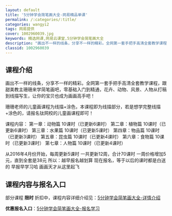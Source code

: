 ```yaml
---
layout: default
title: '5分钟学会简笔画大全-网易精品单课'
permalink: /:categories/:title/
categories: wangyi2
tags: 网易提供
cover: 1002960039.jpg
keywords: 精选网课,网易云课堂,5分钟学会简笔画大全
description: "画出不一样的线条，分享不一样的精彩。全网第一套手把手高清全套教学课程，跟甜美教主珊珊来学简笔画吧，零基础入门到精通，花卉、动物、风景、人物从打稿到线描写生，让你的宝贝也成为画画高手吧！珊珊老"
classid: 1002960039
---
```


## 课程介绍

画出不一样的线条，分享不一样的精彩。全网第一套手把手高清全套教学课程，跟甜美教主珊珊来学简笔画吧，零基础入门到精通，花卉、动物、风景、人物从打稿到线描写生，让你的宝贝也成为画画高手吧！

  珊珊老师的儿童画课程为线描+涂色，本课程即为线描部分，若是想学完整线描+涂色的，请报名钛网校的儿童画课程即可！

课程内容：
第一章：动物篇 10课时（已更新6课时）
第二章：植物篇 10课时（已更新6课时）
第三章：水果篇 10课时（已更新5课时）
第四章：物品篇 10课时（已更新3课时）
第五章：昆虫篇 10课时（已更新4课时）
第六章：食物篇 10课时（已更新3课时）
第七章：人物篇 10课时（已更新4课时）

从2016年4月份开始，每周更新5课时
一共更新12周，合计70课时
一周价格增加5元，直到全套是38元
所以：越早报名越划算
现在报名，等于以后的课时都是白送的
早报早学习哈
画画天才从这里起飞

## 课程内容与报名入口

部分课程 **限时** 折扣中，课程内容详细介绍见：[5分钟学会简笔画大全-详情介绍](https://study.163.com/course/introduction/1002960039.htm?share=1&shareId=1025206652&utm_campaign=share&utm_medium=iphoneShare&utm_source=&utm_u=1025206652)

**优惠报名入口**：[5分钟学会简笔画大全-报名学习](https://study.163.com/course/introduction/1002960039.htm?share=1&shareId=1025206652&utm_campaign=share&utm_medium=iphoneShare&utm_source=&utm_u=1025206652)


